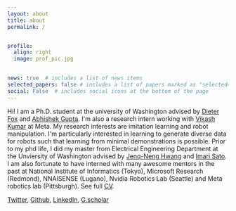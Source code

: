 ```yaml
---
layout: about
title: about
permalink: /


profile:
  align: right
  image: prof_pic.jpg
  

news: true  # includes a list of news items
selected_papers: false # includes a list of papers marked as "selected={true}"
social: False  # includes social icons at the bottom of the page
---
```

Hi! I am a Ph.D. student at the university of Washington advised by [Dieter Fox](https://homes.cs.washington.edu/~fox/) and [Abhishek Gupta](https://abhishekunique.github.io/). I'm also a research intern working with [Vikash Kumar](https://vikashplus.github.io//) at Meta. 
My research interests are imitation learning and robot manipulation. I'm particularly interested in
learning to generate diverse data for robots such that learning from minimal demonstrations is possible. Prior to my phd life, I did my master 
from Electrical Engineering Department at the Unviersity of Washington advised by [Jenq-Neng Hwang](https://people.ece.uw.edu/hwang/) and [Imari Sato](http://research.nii.ac.jp/~imarik/). I am also fortunate to have interned with many awesome mentors in the past at
National Institute of Informatics (Tokyo), Microsoft Research (Redmond), NNAISENSE (Lugano), Nvidia Robotics Lab (Seattle) and Meta robotics lab (Pittsburgh). See full [CV](assets/pdf/resume_zoeyC.pdf). 

[Twitter](https://twitter.com/ZoeyC17), [Github](https://github.com/qiuyuchen14), [LinkedIn](https://www.linkedin.com/in/qiuyu-chen), [G.scholar](https://scholar.google.com/citations?user=ZT8ib-AAAAAJ&hl=en)
